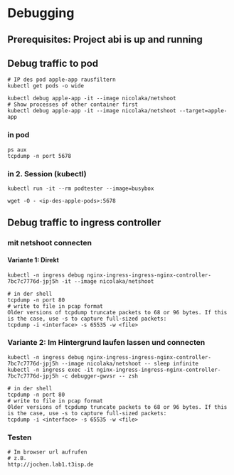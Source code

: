 # Debugging 

## Prerequisites: Project abi is up and running 



## Debug traffic to pod  

```
# IP des pod apple-app rausfiltern
kubectl get pods -o wide

kubectl debug apple-app -it --image nicolaka/netshoot
# Show processes of other container first 
kubectl debug apple-app -it --image nicolaka/netshoot --target=apple-app
```
### in pod
```
ps aux
tcpdump -n port 5678 
```
 
### in 2. Session (kubectl)

```
kubectl run -it --rm podtester --image=busybox
```

```
wget -O - <ip-des-apple-pods>:5678
```

## Debug traffic to ingress controller 

### mit netshoot connecten

#### Variante 1: Direkt 

```
kubectl -n ingress debug nginx-ingress-ingress-nginx-controller-7bc7c7776d-jpj5h -it --image nicolaka/netshoot
```

```
# in der shell
tcpdump -n port 80
# write to file in pcap format
Older versions of tcpdump truncate packets to 68 or 96 bytes. If this is the case, use -s to capture full-sized packets:
tcpdump -i <interface> -s 65535 -w <file>
```

### Variante 2: Im Hintergrund laufen lassen und connecten 

```
kubectl -n ingress debug nginx-ingress-ingress-nginx-controller-7bc7c7776d-jpj5h --image nicolaka/netshoot -- sleep infinite
kubectl -n ingress exec -it nginx-ingress-ingress-nginx-controller-7bc7c7776d-jpj5h -c debugger-gwvsr -- zsh
```

```
# in der shell
tcpdump -n port 80
# write to file in pcap format
Older versions of tcpdump truncate packets to 68 or 96 bytes. If this is the case, use -s to capture full-sized packets:
tcpdump -i <interface> -s 65535 -w <file>
```


### Testen

```
# Im browser url aufrufen
# z.B.
http://jochen.lab1.t3isp.de 
```
